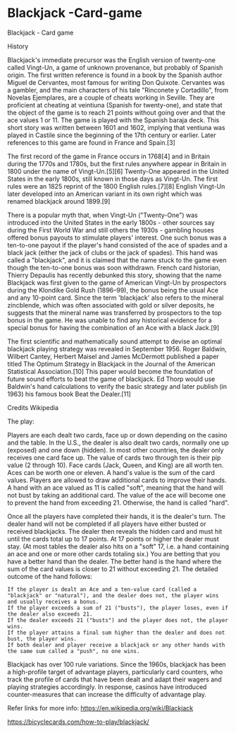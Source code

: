 # Blackjack -Card-game
Blackjack - Card game


History

Blackjack's immediate precursor was the English version of twenty-one called Vingt-Un, a game of unknown provenance, but probably of Spanish origin. The first written reference is found in a book by the Spanish author Miguel de Cervantes, most famous for writing Don Quixote. Cervantes was a gambler, and the main characters of his tale "Rinconete y Cortadillo", from Novelas Ejemplares, are a couple of cheats working in Seville. They are proficient at cheating at veintiuna (Spanish for twenty-one), and state that the object of the game is to reach 21 points without going over and that the ace values 1 or 11. The game is played with the Spanish baraja deck. This short story was written between 1601 and 1602, implying that ventiuna was played in Castile since the beginning of the 17th century or earlier. Later references to this game are found in France and Spain.[3]

The first record of the game in France occurs in 1768[4] and in Britain during the 1770s and 1780s, but the first rules anywhere appear in Britain in 1800 under the name of Vingt-Un.[5][6] Twenty-One appeared in the United States in the early 1800s, still known in those days as Vingt-Un. The first rules were an 1825 reprint of the 1800 English rules.[7][8] English Vingt-Un later developed into an American variant in its own right which was renamed blackjack around 1899.[9]

There is a popular myth that, when Vingt-Un ("Twenty-One") was introduced into the United States in the early 1800s - other sources say during the First World War and still others the 1930s - gambling houses offered bonus payouts to stimulate players' interest. One such bonus was a ten-to-one payout if the player's hand consisted of the ace of spades and a black jack (either the jack of clubs or the jack of spades). This hand was called a "blackjack", and it is claimed that the name stuck to the game even though the ten-to-one bonus was soon withdrawn. French card historian, Thierry Depaulis has recently debunked this story, showing that the name Blackjack was first given to the game of American Vingt-Un by prospectors during the Klondike Gold Rush (1896–99), the bonus being the usual Ace and any 10-point card. Since the term 'blackjack' also refers to the mineral zincblende, which was often associated with gold or silver deposits, he suggests that the mineral name was transferred by prospectors to the top bonus in the game. He was unable to find any historical evidence for a special bonus for having the combination of an Ace with a black Jack.[9]

The first scientific and mathematically sound attempt to devise an optimal blackjack playing strategy was revealed in September 1956. Roger Baldwin, Wilbert Cantey, Herbert Maisel and James McDermott published a paper titled The Optimum Strategy in Blackjack in the Journal of the American Statistical Association.[10] This paper would become the foundation of future sound efforts to beat the game of blackjack. Ed Thorp would use Baldwin's hand calculations to verify the basic strategy and later publish (in 1963) his famous book Beat the Dealer.[11] 

Credits Wikipedia



The play:

Players are each dealt two cards, face up or down depending on the casino and the table. In the U.S., the dealer is also dealt two cards, normally one up (exposed) and one down (hidden). In most other countries, the dealer only receives one card face up. The value of cards two through ten is their pip value (2 through 10). Face cards (Jack, Queen, and King) are all worth ten. Aces can be worth one or eleven. A hand's value is the sum of the card values. Players are allowed to draw additional cards to improve their hands. A hand with an ace valued as 11 is called "soft", meaning that the hand will not bust by taking an additional card. The value of the ace will become one to prevent the hand from exceeding 21. Otherwise, the hand is called "hard".

Once all the players have completed their hands, it is the dealer's turn. The dealer hand will not be completed if all players have either busted or received blackjacks. The dealer then reveals the hidden card and must hit until the cards total up to 17 points. At 17 points or higher the dealer must stay. (At most tables the dealer also hits on a "soft" 17, i.e. a hand containing an ace and one or more other cards totaling six.) You are betting that you have a better hand than the dealer. The better hand is the hand where the sum of the card values is closer to 21 without exceeding 21. The detailed outcome of the hand follows:

    If the player is dealt an Ace and a ten-value card (called a "blackjack" or "natural"), and the dealer does not, the player wins and usually receives a bonus.
    If the player exceeds a sum of 21 ("busts"), the player loses, even if the dealer also exceeds 21.
    If the dealer exceeds 21 ("busts") and the player does not, the player wins.
    If the player attains a final sum higher than the dealer and does not bust, the player wins.
    If both dealer and player receive a blackjack or any other hands with the same sum called a "push", no one wins.

Blackjack has over 100 rule variations. Since the 1960s, blackjack has been a high-profile target of advantage players, particularly card counters, who track the profile of cards that have been dealt and adapt their wagers and playing strategies accordingly. In response, casinos have introduced counter-measures that can increase the difficulty of advantage play. 


Refer links for more info:
https://en.wikipedia.org/wiki/Blackjack

https://bicyclecards.com/how-to-play/blackjack/
